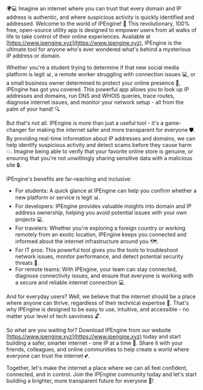 🌍💻 Imagine an internet where you can trust that every domain and IP address is authentic, and where suspicious activity is quickly identified and addressed. Welcome to the world of IPEngine! 🎉 This revolutionary, 100% free, open-source utility app is designed to empower users from all walks of life to take control of their online experiences. Available at [https://www.ipengine.xyz](https://www.ipengine.xyz), IPEngine is the ultimate tool for anyone who's ever wondered what's behind a mysterious IP address or domain.

Whether you're a student trying to determine if that new social media platform is legit 📊, a remote worker struggling with connection issues 💻, or a small business owner determined to protect your online presence 🚀, IPEngine has got you covered. This powerful app allows you to look up IP addresses and domains, run DNS and WHOIS queries, trace routes, diagnose internet issues, and monitor your network setup - all from the palm of your hand! 🔍

But that's not all. IPEngine is more than just a useful tool - it's a game-changer for making the internet safer and more transparent for everyone 🛡️. By providing real-time information about IP addresses and domains, we can help identify suspicious activity and detect scams before they cause harm 💥. Imagine being able to verify that your favorite online store is genuine, or ensuring that you're not unwittingly sharing sensitive data with a malicious site 🔒.

IPEngine's benefits are far-reaching and inclusive:

* For students: A quick glance at IPEngine can help you confirm whether a new platform or service is legit 📊.
* For developers: IPEngine provides valuable insights into domain and IP address ownership, helping you avoid potential issues with your own projects 💻.
* For travelers: Whether you're exploring a foreign country or working remotely from an exotic location, IPEngine keeps you connected and informed about the internet infrastructure around you 🗺️.
* For IT pros: This powerful tool gives you the tools to troubleshoot network issues, monitor performance, and detect potential security threats 🔧.
* For remote teams: With IPEngine, your team can stay connected, diagnose connectivity issues, and ensure that everyone is working with a secure and reliable internet connection 💻.

And for everyday users? Well, we believe that the internet should be a place where anyone can thrive, regardless of their technical expertise 🌈. That's why IPEngine is designed to be easy to use, intuitive, and accessible - no matter your level of tech savviness 🔓.

So what are you waiting for? Download IPEngine from our website [https://www.ipengine.xyz](https://www.ipengine.xyz) today and start building a safer, smarter internet - one IP at a time 🚀. Share it with your friends, colleagues, and online communities to help create a world where everyone can trust the internet 💕.

Together, let's make the internet a place where we can all feel confident, connected, and in control. Join the IPEngine community today and let's start building a brighter, more transparent future for everyone 🌟!